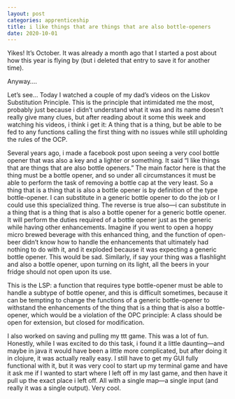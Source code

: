 ```yaml
---
layout: post 
categories: apprenticeship
title: i like things that are things that are also bottle-openers
date: 2020-10-01
---
```


Yikes!  It’s October.  It was already a month ago that I started a post about how this year is flying by (but i deleted that entry to save it for another time).

Anyway…. 

Let’s see…  Today I watched a couple of my dad’s videos on the Liskov Substitution Principle.  This is the principle that intimidated me the most, probably just because i didn’t understand what it was and its name doesn’t really give many clues, but after reading about it some this week and watching his videos, i think i get it:  A thing that is a thing, but be able to be fed to any functions calling the first thing with no issues while still upholding the rules of the OCP.

Several years ago, i made a facebook post upon seeing a very cool bottle opener that was also a key and a lighter or something.  It said “I like things that are things that are also bottle openers.”  The main factor here is that the thing must be a bottle opener, and so under all circumstances it must be able to perform the task of removing a bottle cap at the very least.  So a thing that is a thing that is also a bottle opener is by definition of the type bottle-opener.  I can substitute in a generic bottle opener to do the job or I could use this specialized thing.  The reverse is true also—i can substitute in a thing that is a thing that is also a bottle opener for a generic bottle opener.  It will perform the duties required of a bottle opener just as the generic while having other enhancements.  Imagine if you went to open a hoppy micro brewed beverage with this enhanced thing, and the function of open-beer didn’t know how to handle the enhancements that ultimately had nothing to do with it, and it exploded because it was expecting a generic bottle opener.  This would be sad.  Similarly, if say your thing was a flashlight and also a bottle opener, upon turning on its light, all the beers in your fridge should not open upon its use.  

This is the LSP: a function that requires type bottle-opener must be able to handle a subtype of bottle opener, and this is difficult sometimes, because it can be tempting to change the functions of a generic bottle-opener to withstand the enhancements of the thing that is a thing that is also a bottle-opener, which would be a violation of the OPC principle: A class should be open for extension, but closed for modification.  

I also worked on saving and pulling my ttt game.  This was a lot of fun.  Honestly, while I was excited to do this task, i found it a little daunting—and maybe in java it would have been a little more complicated, but after doing it in clojure, it was actually really easy.  I still have to get my GUI fully functional with it, but it was very cool to start up my terminal game and have it ask me if I wanted to start where I left off in my last game, and then have it pull up the exact place i left off.  All with a single map—a single input (and really it was a single output).  Very cool.  


